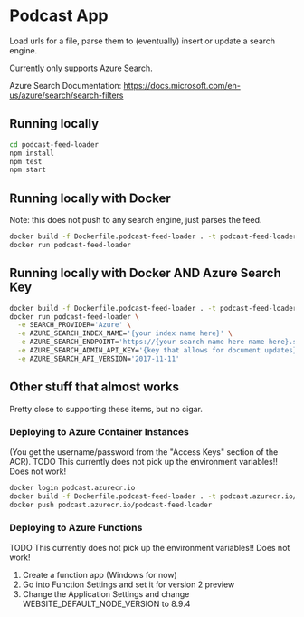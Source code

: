 # Podcast App

Load urls for a file, parse them to (eventually) insert or update a search engine.

Currently only supports Azure Search.

Azure Search Documentation:
https://docs.microsoft.com/en-us/azure/search/search-filters

## Running locally

```bash
cd podcast-feed-loader
npm install
npm test
npm start
```

## Running locally with Docker

Note: this does not push to any search engine, just parses the feed.

```bash
docker build -f Dockerfile.podcast-feed-loader . -t podcast-feed-loader
docker run podcast-feed-loader
```

## Running locally with Docker AND Azure Search Key

```bash
docker build -f Dockerfile.podcast-feed-loader . -t podcast-feed-loader
docker run podcast-feed-loader \
  -e SEARCH_PROVIDER='Azure' \
  -e AZURE_SEARCH_INDEX_NAME='{your index name here}' \
  -e AZURE_SEARCH_ENDPOINT='https://{your search name here name here}.search.windows.net/indexes/{your index name here}/docs/index?api-version={your version number here}' \
  -e AZURE_SEARCH_ADMIN_API_KEY='{key that allows for document updates}' \
  -e AZURE_SEARCH_API_VERSION='2017-11-11'
```

## Other stuff that almost works

Pretty close to supporting these items, but no cigar.

### Deploying to Azure Container Instances

(You get the username/password from the "Access Keys" section of the ACR).
TODO This currently does not pick up the environment variables!! Does not work!

```bash
docker login podcast.azurecr.io
docker build -f Dockerfile.podcast-feed-loader . -t podcast.azurecr.io/podcast-feed-loader
docker push podcast.azurecr.io/podcast-feed-loader
```

### Deploying to Azure Functions

TODO This currently does not pick up the environment variables!! Does not work!

1. Create a function app (Windows for now)
2. Go into Function Settings and set it for version 2 preview
3. Change the Application Settings and change WEBSITE_DEFAULT_NODE_VERSION to 8.9.4